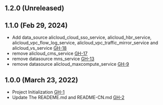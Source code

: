 ## 1.2.0 (Unreleased)
## 1.1.0 (Feb 29, 2024)


- Add data_source alicloud_cloud_sso_service, alicloud_hbr_service, alicloud_vpc_flow_log_service, alicloud_vpc_traffic_mirror_service and alicloud_vs_service [GH-18](https://github.com/alibabacloud-automation/terraform-alicloud-enable/pull/18)
- remove alicloud_cms_service [GH-17](https://github.com/alibabacloud-automation/terraform-alicloud-enable/pull/17)
- remove datasource mns_service [GH-13](https://github.com/alibabacloud-automation/terraform-alicloud-enable/pull/13)
- remove datasource alicloud_maxcompute_service [GH-9](https://github.com/alibabacloud-automation/terraform-alicloud-enable/pull/9)

## 1.0.0 (March 23, 2022)
- Project Initialization [GH-1](https://github.com/terraform-alicloud-modules/terraform-alicloud-enable/pull/1)
- Update The READEME.md and README-CN.md [GH-2](https://github.com/terraform-alicloud-modules/terraform-alicloud-enable/pull/2)
